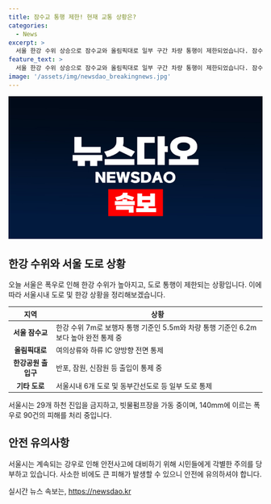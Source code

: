 ```yaml
---
title: 잠수교 통행 제한! 현재 교통 상황은?
categories:
  - News
excerpt: >
  서울 한강 수위 상승으로 잠수교와 올림픽대로 일부 구간 차량 통행이 제한되었습니다. 잠수교는 보행자와 차량 통행 모두 중단되고, 한강 수위가 계속 상승 중입니다. 서울시 내 여의상류와 하류 IC 양방향 통행이 전면 제한되었으며, 여러 도로와 하천 진입이 금지됐습니다. 도로 통제가 해제된 곳도 있지만, 안전에 주의해야 합니다. 이번 호우로 이미 90건의 피해가 발생했으며, 적은 양의 비에도 주의가 필요합니다. 
feature_text: >
  서울 한강 수위 상승으로 잠수교와 올림픽대로 일부 구간 차량 통행이 제한되었습니다. 잠수교는 보행자와 차량 통행 모두 중단되고, 한강 수위가 계속 상승 중입니다. 서울시 내 여의상류와 하류 IC 양방향 통행이 전면 제한되었으며, 여러 도로와 하천 진입이 금지됐습니다. 도로 통제가 해제된 곳도 있지만, 안전에 주의해야 합니다. 이번 호우로 이미 90건의 피해가 발생했으며, 적은 양의 비에도 주의가 필요합니다. 
image: '/assets/img/newsdao_breakingnews.jpg'
---
```


<p><img src="/assets/img/newsdao_breakingnews.jpg" alt="flaretime 속보" /></p>

<h2 data-ke-size="size26">한강 수위와 서울 도로 상황</h2>

<p data-ke-size="size16">오늘 서울은 폭우로 인해 한강 수위가 높아지고, 도로 통행이 제한되는 상황입니다. 이에 따라 서울시내 도로 및 한강 상황을 정리해보겠습니다.</p>

<table>
  <thead>
    <tr>
      <th>지역</th>
      <th>상황</th>
    </tr>
  </thead>
  <tbody>
    <tr>
      <td style="text-align: center; height: 17px;"><b>서울 잠수교</b></td>
      <td>한강 수위 7m로 보행자 통행 기준인 5.5m와 차량 통행 기준인 6.2m보다 높아 완전 통제 중</td>
    </tr>
    <tr>
      <td style="text-align: center; height: 17px;"><b>올림픽대로</b></td>
      <td>여의상류와 하류 IC 양방향 전면 통제</td>
    </tr>
    <tr>
      <td style="text-align: center; height: 17px;"><b>한강공원 출입구</b></td>
      <td>반포, 잠원, 신잠원 등 출입이 통제 중</td>
    </tr>
    <tr>
      <td style="text-align: center; height: 17px;"><b>기타 도로</b></td>
      <td>서울시내 6개 도로 및 동부간선도로 등 일부 도로 통제</td>
    </tr>
  </tbody>
</table>

<p data-ke-size="size16">서울시는 29개 하천 진입을 금지하고, 빗물펌프장을 가동 중이며, 140mm에 이르는 폭우로 90건의 피해를 처리 중입니다.</p>

<h2 data-ke-size="size26">안전 유의사항</h2>

<p data-ke-size="size16">서울시는 계속되는 강우로 인해 안전사고에 대비하기 위해 시민들에게 각별한 주의를 당부하고 있습니다. 사소한 비에도 큰 피해가 발생할 수 있으니 안전에 유의하셔야 합니다.</p>
실시간 뉴스 속보는, <a href="https://newsdao.kr" rel="dofollow">https://newsdao.kr</a>


